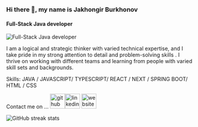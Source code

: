 ### Hi there 👋, my name is Jakhongir Burkhonov
#### Full-Stack Java developer
![Full-Stack Java developer](https://arturssmirnovs.github.io/github-profile-readme-generator/images/banner.png)

I am a logical and strategic thinker with varied technical expertise, and I take pride in my strong attention to detail and problem-solving skills . I thrive on working with different teams and learning from people with varied skill sets and backgrounds.

Skills: JAVA / JAVASCRIPT/ TYPESCRIPT/ REACT / NEXT / SPRING BOOT/ HTML / CSS


Contact me on ... [<img src='https://cdn.jsdelivr.net/npm/simple-icons@3.0.1/icons/github.svg' alt='github' height='40'>](https://github.com/Jakhongir222)[<img src='https://cdn.jsdelivr.net/npm/simple-icons@3.0.1/icons/linkedin.svg' alt='linkedin' height='40'>](https://www.linkedin.com/in/in/jakburkhanov//) [<img src='https://cdn.jsdelivr.net/npm/simple-icons@3.0.1/icons/icloud.svg' alt='website' height='40'>](https://full-stack-responsive-blog-jakhongir222.vercel.app/)  



![GitHub streak stats](https://streak-stats.demolab.com/?user=Jakhongir222)  


